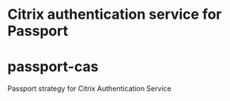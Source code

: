 Citrix authentication service for Passport
=======
# passport-cas
Passport strategy for Citrix Authentication Service
